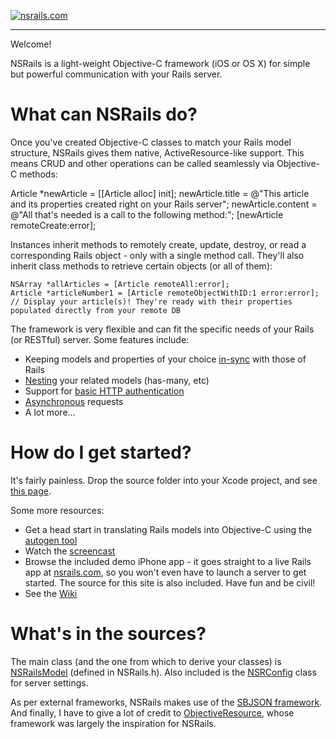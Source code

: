 [![nsrails.com](http://i.imgur.com/3FFpT.png)](http://nsrails.com/)

***

Welcome!

NSRails is a light-weight Objective-C framework (iOS or OS X) for simple but powerful communication with your Rails server.


What can NSRails do?
========

Once you've created Objective-C classes to match your Rails model structure, NSRails gives them native, ActiveResource-like support. This means CRUD and other operations can be called seamlessly via Objective-C methods:

<div class="highlight">
	<span class="c1">
Article *newArticle = [[Article alloc] init]; </span>
newArticle.title = @"This article and its properties created right on your Rails server";
newArticle.content = @"All that's needed is a call to the following method:";
[newArticle remoteCreate:error];</div>

Instances inherit methods to remotely create, update, destroy, or read a corresponding Rails object - only with a single method call. They'll also inherit class methods to retrieve certain objects (or all of them):

``` objc
NSArray *allArticles = [Article remoteAll:error];
Article *articleNumber1 = [Article remoteObjectWithID:1 error:error];
// Display your article(s)! They're ready with their properties populated directly from your remote DB
```


The framework is very flexible and can fit the specific needs of your Rails (or RESTful) server. Some features include:

* Keeping models and properties of your choice [in-sync](https://github.com/dingbat/nsrails/wiki/NSRailsSync) with those of Rails
* [Nesting](https://github.com/dingbat/nsrails/wiki/Nesting) your related models (has-many, etc)
* Support for [basic HTTP authentication](https://github.com/dingbat/nsrails/wiki/NSRConfig)
* [Asynchronous](https://github.com/dingbat/nsrails/wiki/NSRailsModel) requests
* A lot more...

How do I get started?
========

It's fairly painless. Drop the source folder into your Xcode project, and see [this page](https://github.com/dingbat/nsrails/wiki/Getting-Started).

Some more resources:

* Get a head start in translating Rails models into Objective-C using the [autogen tool](https://github.com/dingbat/nsrails/tree/master/autogen)
* Watch the [screencast](http://vimeo.com/37418882)
* Browse the included demo iPhone app - it goes straight to a live Rails app at [nsrails.com](http://nsrails.com), so you won't even have to launch a server to get started. The source for this site is also included. Have fun and be civil!
* See the [Wiki](https://github.com/dingbat/nsrails/wiki)

What's in the sources?
========

The main class (and the one from which to derive your classes) is [NSRailsModel](https://github.com/dingbat/nsrails/wiki/NSRailsModel) (defined in NSRails.h). Also included is the [NSRConfig](https://github.com/dingbat/nsrails/wiki/NSRConfig) class for server settings.

As per external frameworks, NSRails makes use of the [SBJSON framework](https://github.com/stig/json-framework). And finally, I have to give a lot of credit to [ObjectiveResource](https://github.com/yfactorial/objectiveresource), whose framework was largely the inspiration for NSRails.